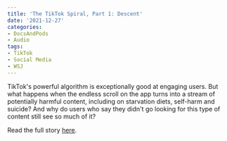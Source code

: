 ```yaml
---
title: 'The TikTok Spiral, Part 1: Descent'
date: '2021-12-27'
categories:
- DocsAndPods
- Audio
tags:
- TikTok
- Social Media
- WSJ
---
```


TikTok's powerful algorithm is exceptionally good at engaging users. But what
happens when the endless scroll on the app turns into a stream of potentially
harmful content, including on starvation diets, self-harm and suicide? And why
do users who say they didn't go looking for this type of content still see so
much of it?

Read the full story
[here](https://www.wsj.com/podcasts/tech-news-briefing/the-tiktok-spiral-part-1-descent/90b0fef4-d48d-426d-854f-cab1b1f7afd0).
